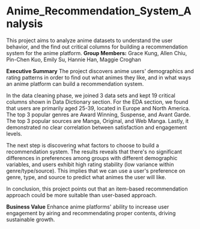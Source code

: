 # Anime_Recommendation_System_Analysis
This project aims to analyze anime datasets to understand the user behavior, and the find out critical columns for building a recommendation system for the anime platform.
**Group Members:** Grace Kung, Allen Chiu, Pin-Chen Kuo, Emily Su, Hannie Han, Maggie Croghan

**Executive Summary**
The project discovers anime users' demographics and rating patterns in order to find out what animes they like, and in what ways an anime platform can build a recommendation system.

In the data cleaning phase, we joined 3 data sets and kept 19 critical columns shown in Data Dictionary section. For the EDA section, we found that users are primarily aged 25-39, located in Europe and North America. The top 3 popular genres are Award Winning, Suspense, and Avant Garde. The top 3 popular sources are Manga, Original, and Web Manga. Lastly, it demonstrated no clear correlation between satisfaction and engagement levels.

The next step is discovering what factors to choose to build a recommendation system. The results reveals that there's no significant differences in preferences among groups with different demographic variables, and users exhibit high rating stability (low variance within genre/type/source). This implies that we can use a user's preference on genre, type, and source to predict what animes the user will like.

In conclusion, this project points out that an item-based recommendation approach could be more suitable than user-based approach.

**Business Value**
Enhance anime platforms' ability to increase user engagement by airing and recommendating proper contents, driving sustainable growth.
